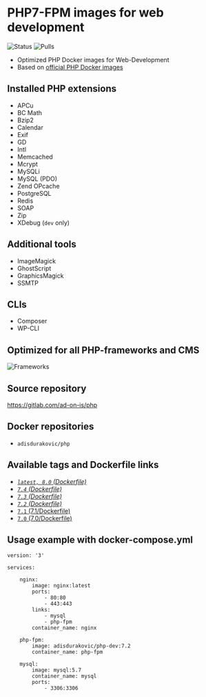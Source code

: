 # PHP7-FPM images for web development

![Status](https://gitlab.com/ad-on-is/php/badges/master/pipeline.svg) ![Pulls](https://img.shields.io/docker/pulls/adisdurakovic/php.svg)

- Optimized PHP Docker images for Web-Development
- Based on [official PHP Docker images](https://hub.docker.com/r/_/php/)

## Installed PHP extensions

- APCu
- BC Math
- Bzip2
- Calendar
- Exif
- GD
- Intl
- Memcached
- Mcrypt
- MySQLi
- MySQL (PDO)
- Zend OPcache
- PostgreSQL
- Redis
- SOAP
- Zip
- XDebug (`dev` only)

## Additional tools

- ImageMagick
- GhostScript
- GraphicsMagick
- SSMTP

## CLIs

- Composer
- WP-CLI

## Optimized for all PHP-frameworks and CMS

![Frameworks](https://dnmc.at/frameworks.png)

## Source repository

https://gitlab.com/ad-on-is/php

## Docker repositories

- `adisdurakovic/php`

## Available tags and Dockerfile links

- [_`latest, 8.0` (Dockerfile)_](https://gitlab.com/ad-on-is/php/blob/master/Dockerfile)
- [_`7.4` (Dockerfile)_](https://gitlab.com/ad-on-is/php/blob/master/7.4/Dockerfile)
- [_`7.3` (Dockerfile)_](https://gitlab.com/ad-on-is/php/blob/master/7.3/Dockerfile)
- [_`7.2` (Dockerfile)_](https://gitlab.com/ad-on-is/php/blob/master/7.2/Dockerfile)
- [`7.1` (7.1/Dockerfile)](https://gitlab.com/ad-on-is/php/blob/master/7.1/Dockerfile)
- [`7.0` (7.0/Dockerfile)](https://gitlab.com/ad-on-is/php/blob/master/7.0/Dockerfile)

## Usage example with docker-compose.yml

    version: '3'

    services:

        nginx:
            image: nginx:latest
            ports:
                - 80:80
                - 443:443
            links:
                - mysql
                - php-fpm
            container_name: nginx

        php-fpm:
            image: adisdurakovic/php-dev:7.2
            container_name: php-fpm

        mysql:
            image: mysql:5.7
            container_name: mysql
            ports:
                - 3306:3306
